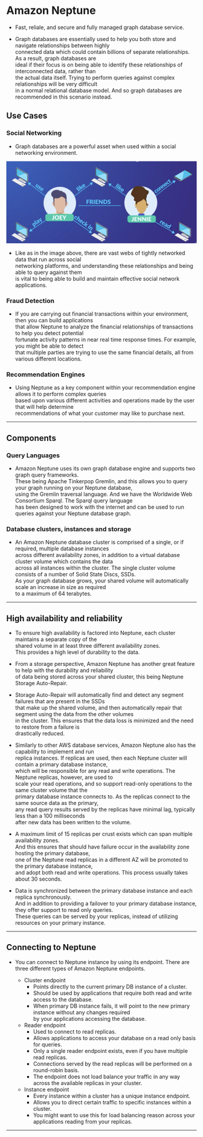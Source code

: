 # Amazon Neptune

- Fast, reliale, and secure and fully managed graph database service.

- Graph databases are essentially used to help you both store and navigate relationships between highly  
  connected data which could contain billions of separate relationships. As a result, graph databases are  
  ideal if their focus is on being able to identify these relationships of interconnected data, rather than  
  the actual data itself. Trying to perform queries against complex relationships will be very difficult  
  in a normal relational database model. And so graph databases are recommended in this scenario instead.

## Use Cases

### Social Networking

- Graph databases are a powerful asset when used within a social networking environment.

![picture 1](/images/AWS_SAA_NEPTUNE_1.png)

- Like as in the image above, there are vast webs of tightly networked data that run across social  
  networking platforms, and understanding these relationships and being able to query against them  
  is vital to being able to build and maintain effective social network applications.

### Fraud Detection

- If you are carrying out financial transactions within your environment, then you can build applications  
  that allow Neptune to analyze the financial relationships of transactions to help you detect potential  
  fortunate activity patterns in near real time response times. For example, you might be able to detect  
  that multiple parties are trying to use the same financial details, all from various different locations.

### Recommendation Engines

- Using Neptune as a key component within your recommendation engine allows it to perform complex queries  
  based upon various different activities and operations made by the user that will help determine  
  recommendations of what your customer may like to purchase next.

---

## Components

### Query Languages

- Amazon Neptune uses its own graph database engine and supports two graph query frameworks.  
  These being Apache Tinkerpop Gremlin, and this allows you to query your graph running on your Neptune database,  
  using the Gremlin traversal language. And we have the Worldwide Web Consortium Sparql. The Sparql query language  
  has been designed to work with the internet and can be used to run queries against your Neptune database graph.

### Database clusters, instances and storage

- An Amazon Neptune database cluster is comprised of a single, or if required, multiple database instances  
  across different availability zones, in addition to a virtual database cluster volume which contains the data  
  across all instances within the cluster. The single cluster volume consists of a number of Solid State Discs, SSDs.  
  As your graph database grows, your shared volume will automatically scale an increase in size as required  
  to a maximum of 64 terabytes.

---

## High availability and reliability

- To ensure high availability is factored into Neptune, each cluster maintains a separate copy of the  
  shared volume in at least three different availability zones.  
  This provides a high level of durability to the data.

- From a storage perspective, Amazon Neptune has another great feature to help with the durability and reliability  
  of data being stored across your shared cluster, this being Neptune Storage Auto-Repair.

- Storage Auto-Repair will automatically find and detect any segment failures that are present in the SSDs  
  that make up the shared volume, and then automatically repair that segment using the data from the other volumes  
  in the cluster. This ensures that the data loss is minimized and the need to restore from a failure is  
  drastically reduced.

- Similarly to other AWS database services, Amazon Neptune also has the capability to implement and run  
  replica instances. If replicas are used, then each Neptune cluster will contain a primary database instance,  
  which will be responsible for any read and write operations. The Neptune replicas, however, are used to  
  scale your read operations, and so support read-only operations to the same cluster volume that the  
  primary database instance connects to. As the replicas connect to the same source data as the primary,  
  any read query results served by the replicas have minimal lag, typically less than a 100 milliseconds  
  after new data has been written to the volume.

- A maximum limit of 15 replicas per crust exists which can span multiple availability zones.  
  And this ensures that should have failure occur in the availability zone hosting the primary database,  
  one of the Neptune read replicas in a different AZ will be promoted to the primary database instance,  
  and adopt both read and write operations. This process usually takes about 30 seconds.

- Data is synchronized between the primary database instance and each replica synchronously.  
  And in addition to providing a failover to your primary database instance, they offer support to read only queries.  
  These queries can be served by your replicas, instead of utilizing resources on your primary instance.

---

## Connecting to Neptune

- You can connect to Neptune instance by using its endpoint. There are three different types of Amazon Neptune endpoints.

  - Cluster endpoint
    - Points directly to the current primary DB instance of a cluster.
    - Should be used by applications that require both read and write access to the database.
    - When primary DB instance fails, it will point to the new primary instance without any changes required  
      by your applications accessing the database.
  - Reader endpoint
    - Used to connect to read replicas.
    - Allows applications to access your database on a read only basis for queries.
    - Only a single reader endpoint exists, even if you have multiple read replicas.
    - Connections served by the read replicas will be performed on a round-robin basis.
    - The endpoint does not load balance your traffic in any way across the available replicas in your cluster.
  - Instance endpoint
    - Every instance within a cluster has a unique instance endpoint.
    - Allows you to direct certain traffic to specific instances within a cluster.
    - You might want to use this for load balancing reason across your applications reading from your replicas.

---
